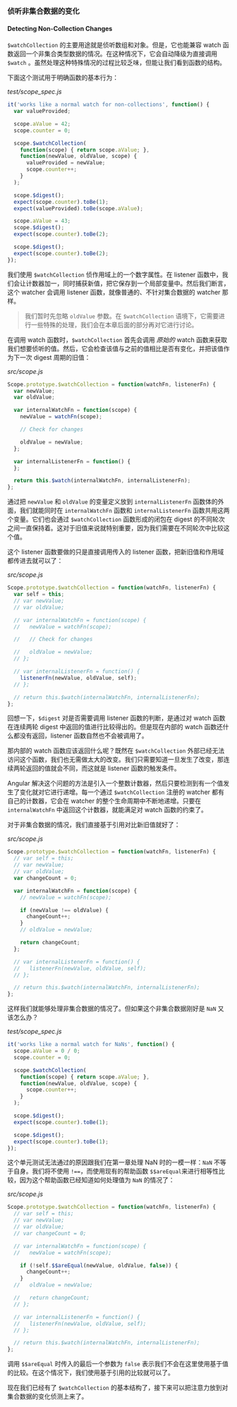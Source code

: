 ### 侦听非集合数据的变化

#### Detecting Non-Collection Changes

`$watchCollection` 的主要用途就是侦听数组和对象。但是，它也能兼容 watch 函数返回一个非集合类型数据的情况。在这种情况下，它会自动降级为直接调用 `$watch` 。虽然处理这种特殊情况的过程比较乏味，但能让我们看到函数的结构。

下面这个测试用于明确函数的基本行为：

_test/scope\_spec.js_

```js
it('works like a normal watch for non-collections', function() {
  var valueProvided;

  scope.aValue = 42;
  scope.counter = 0;

  scope.$watchCollection(
    function(scope) { return scope.aValue; },
    function(newValue, oldValue, scope) {
      valueProvided = newValue;
      scope.counter++;
    }
  );

  scope.$digest();
  expect(scope.counter).toBe(1);
  expect(valueProvided).toBe(scope.aValue);

  scope.aValue = 43;
  scope.$digest();
  expect(scope.counter).toBe(2);

  scope.$digest();
  expect(scope.counter).toBe(2);
});
```

我们使用 `$watchCollection` 侦作用域上的一个数字属性。在 listener 函数中，我们会让计数器加一，同时捕获新值，把它保存到一个局部变量中。然后我们断言，这个 watcher 会调用 listener 函数，就像普通的、不针对集合数据的 watcher 那样。

> 我们暂时先忽略 `oldValue` 参数。在 `$watchCollection` 语境下，它需要进行一些特殊的处理，我们会在本章后面的部分再对它进行讨论。

在调用 watch 函数时，`$watchCollection` 首先会调用 _原始的_ watch 函数来获取我们想要侦听的值。然后，它会检查该值与之前的值相比是否有变化，并把该值作为下一次 digest 周期的旧值：

_src/scope.js_

```js
Scope.prototype.$watchCollection = function(watchFn, listenerFn) {
  var newValue;
  var oldValue;

  var internalWatchFn = function(scope) {
    newValue = watchFn(scope);

    // Check for changes

    oldValue = newValue;
  };

  var internalListenerFn = function() {
  };

  return this.$watch(internalWatchFn, internalListenerFn);
};
```

通过把 `newValue` 和 `oldValue` 的变量定义放到 `internalListenerFn` 函数体的外面，我们就能同时在 `internalWatchFn` 函数和 `internalListenerFn` 函数共用这两个变量。它们也会通过 `$watchCollection` 函数形成的闭包在 digest 的不同轮次之间一直保持着。这对于旧值来说就特别重要，因为我们需要在不同轮次中比较这个值。

这个 listener 函数要做的只是直接调用传入的 listener 函数，把新旧值和作用域都传进去就可以了：

_src/scope.js_

```js
Scope.prototype.$watchCollection = function(watchFn, listenerFn) {
  var self = this;
  // var newValue;
  // var oldValue;

  // var internalWatchFn = function(scope) {
  //   newValue = watchFn(scope);

  //   // Check for changes

  //   oldValue = newValue;
  // };

  // var internalListenerFn = function() {
    listenerFn(newValue, oldValue, self);
  // };

  // return this.$watch(internalWatchFn, internalListenerFn);
};
```

回想一下，`$digest` 对是否需要调用 listener 函数的判断，是通过对 watch 函数在连续两轮 digest 中返回的值进行比较得出的。但是现在内部的 watch 函数还什么都没有返回，listener 函数自然也不会被调用了。

那内部的 watch 函数应该返回什么呢？既然在 `$watchCollection` 外部已经无法访问这个函数，我们也无需做太大的改变。我们只需要知道一旦发生了改变，那连续两轮返回的值就会不同，而这就是 listener 函数的触发条件。

Angular 解决这个问题的方法是引入一个整数计数器，然后只要检测到有一个值发生了变化就对它进行递增。每一个通过 `$watchCollection` 注册的 watcher 都有自己的计数器，它会在 watcher 的整个生命周期中不断地递增。只要在 `internalWatchFn` 中返回这个计数器，就能满足对 watch 函数的约束了。

对于非集合数据的情况，我们直接基于引用对比新旧值就好了：

_src/scope.js_

```js
Scope.prototype.$watchCollection = function(watchFn, listenerFn) {
  // var self = this;
  // var newValue;
  // var oldValue;
  var changeCount = 0;

  var internalWatchFn = function(scope) {
    // newValue = watchFn(scope);

    if (newValue !== oldValue) {
      changeCount++;
    }
    // oldValue = newValue;

    return changeCount;
  };

  // var internalListenerFn = function() {
  //   listenerFn(newValue, oldValue, self);
  // };

  // return this.$watch(internalWatchFn, internalListenerFn);
};
```

这样我们就能够处理非集合数据的情况了。但如果这个非集合数据刚好是 `NaN` 又该怎么办？

_test/scope\_spec.js_

```js
it('works like a normal watch for NaNs', function() {
  scope.aValue = 0 / 0;
  scope.counter = 0;

  scope.$watchCollection(
    function(scope) { return scope.aValue; },
    function(newValue, oldValue, scope) {
      scope.counter++;
    }
  );

  scope.$digest();
  expect(scope.counter).toBe(1);

  scope.$digest();
  expect(scope.counter).toBe(1);
});
```

这个单元测试无法通过的原因跟我们在第一章处理 NaN 时的一模一样：`NaN` 不等于自身。我们将不使用 `!==`，而使用现有的帮助函数 `$$areEqual`来进行相等性比较，因为这个帮助函数已经知道如何处理值为 `NaN` 的情况了：

_src/scope.js_

```js
Scope.prototype.$watchCollection = function(watchFn, listenerFn) {
  // var self = this;
  // var newValue;
  // var oldValue;
  // var changeCount = 0;

  // var internalWatchFn = function(scope) {
  //   newValue = watchFn(scope);

    if (!self.$$areEqual(newValue, oldValue, false)) {
      changeCount++;
    }
  //   oldValue = newValue;

  //   return changeCount;
  // };

  // var internalListenerFn = function() {
  //   listenerFn(newValue, oldValue, self);
  // };

  // return this.$watch(internalWatchFn, internalListenerFn);
};
```

调用 `$$areEqual` 时传入的最后一个参数为 `false` 表示我们不会在这里使用基于值的比较。在这个情况下，我们使用基于引用的比较就可以了。

现在我们已经有了 `$watchCollection` 的基本结构了，接下来可以把注意力放到对集合数据的变化侦测上来了。

